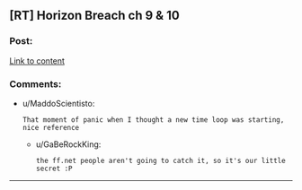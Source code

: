 ## [RT] Horizon Breach ch 9 & 10

### Post:

[Link to content](https://www.fanfiction.net/s/11936165/9/Horizon-Breach)

### Comments:

- u/MaddoScientisto:
  ```
  That moment of panic when I thought a new time loop was starting, nice reference
  ```

  - u/GaBeRockKing:
    ```
    the ff.net people aren't going to catch it, so it's our little secret :P
    ```

---

